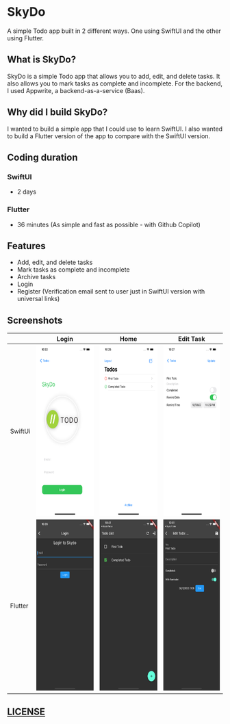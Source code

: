 # SkyDo

A simple Todo app built in 2 different ways. One using SwiftUI and the other using Flutter.

## What is SkyDo?

SkyDo is a simple Todo app that allows you to add, edit, and delete tasks. It also allows you to mark tasks as complete and incomplete.
For the backend, I used Appwrite, a backend-as-a-service (Baas).

## Why did I build SkyDo?

I wanted to build a simple app that I could use to learn SwiftUI. I also wanted to build a Flutter version of the app to compare with the SwiftUI version.

## Coding duration

### SwiftUI

- 2 days

### Flutter

- 36 minutes (As simple and fast as possible - with Github Copilot)

## Features

- Add, edit, and delete tasks
- Mark tasks as complete and incomplete
- Archive tasks
- Login
- Register (Verification email sent to user just in SwiftUI version with universal links)

## Screenshots

|         | Login                                                                     | Home                                                                     | Edit Task                                                                |
| ------- | ------------------------------------------------------------------------- | ------------------------------------------------------------------------ | ------------------------------------------------------------------------ |
| SwiftUi | <img src="./assets/swiftui/ios_login.png" width="200" height="400" />     | <img src="./assets/swiftui/ios_home.png" width="200" height="400" />     | <img src="./assets/swiftui/ios_edit.png" width="200" height="400" />     |
| Flutter | <img src="./assets/flutter/flutter_login.png" width="200" height="400" /> | <img src="./assets/flutter/flutter_home.png" width="200" height="400" /> | <img src="./assets/flutter/flutter_edit.png" width="200" height="400" /> |

## [LICENSE](https://choosealicense.com/licenses/mit/)
